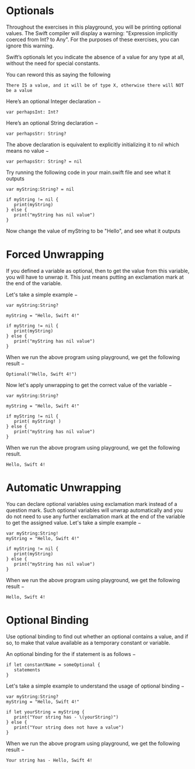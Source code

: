 # Optionals
 
Throughout the exercises in this playground, you will be printing optional values. The Swift compiler will display a warning: "Expression implicitly coerced from Int? to Any". For the purposes of these exercises, you can ignore this warning.

Swift’s optionals let you indicate the absence of a value for any type at all, without the need for special constants.

You can reword this as saying the following

    There IS a value, and it will be of type X, otherwise there will NOT be a value
    

Here’s an optional Integer declaration −

    var perhapsInt: Int?
    
Here’s an optional String declaration −

    var perhapsStr: String?
    
The above declaration is equivalent to explicitly initializing it to nil which means no value −

    var perhapsStr: String? = nil
    
Try running the following code in your main.swift file and see what it outputs

    var myString:String? = nil

    if myString != nil {
       print(myString)
    } else {
       print("myString has nil value")
    }   
    
Now change the value of myString to be "Hello", and see what it outputs

# Forced Unwrapping

If you defined a variable as optional, then to get the value from this variable, you will have to unwrap it. This just means putting an exclamation mark at the end of the variable.

Let's take a simple example −


    var myString:String?

    myString = "Hello, Swift 4!"

    if myString != nil {
       print(myString)
    } else {
       print("myString has nil value")
    }
    
When we run the above program using playground, we get the following result −

    Optional("Hello, Swift 4!")

Now let's apply unwrapping to get the correct value of the variable −


    var myString:String?

    myString = "Hello, Swift 4!"

    if myString != nil {
       print( myString! )
    } else {
       print("myString has nil value")
    }
    
When we run the above program using playground, we get the following result.

    Hello, Swift 4!
    
# Automatic Unwrapping

You can declare optional variables using exclamation mark instead of a question mark. Such optional variables will unwrap automatically and you do not need to use any further exclamation mark at the end of the variable to get the assigned value. Let's take a simple example −


    var myString:String!
    myString = "Hello, Swift 4!"

    if myString != nil {
       print(myString)
    } else {
       print("myString has nil value")
    }
    
When we run the above program using playground, we get the following result −

    Hello, Swift 4!

# Optional Binding

Use optional binding to find out whether an optional contains a value, and if so, to make that value available as a temporary constant or variable.

An optional binding for the if statement is as follows −

    if let constantName = someOptional {
       statements
    }
    
Let's take a simple example to understand the usage of optional binding −


    var myString:String?
    myString = "Hello, Swift 4!"

    if let yourString = myString {
       print("Your string has - \(yourString)")
    } else {
       print("Your string does not have a value")
    }
    
When we run the above program using playground, we get the following result −

    Your string has - Hello, Swift 4!
    
